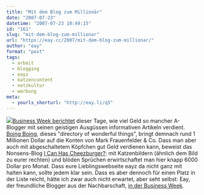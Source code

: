 ```yaml
---
title: "Mit dem Blog zum Millionär"
date: "2007-07-23"
datetime: "2007-07-23 10:49:15"
id: "161"
slug: "mit-dem-blog-zum-millionar"
url: "https://eay.cc/2007/mit-dem-blog-zum-millionar/"
author: "eay"
format: "post"
tags:
  - arbeit
  - blogging
  - eayz
  - katzencontent
  - netzkultur
  - werbung
meta:
  - yourls_shorturl: "http://eay.li/q5"
---
```


![](/uploads/2007/cheezburger.jpg)[Business Week berichtet](http://images.businessweek.com/ss/07/07/0714_bloggers/index.htm) dieser Tage, wie viel Geld so mancher A-Blogger mit seinen geistigen Ausgüssen informativen Artikeln verdient. [Boing Boing](http://boingboing.net/), dieses "directory of wonderful things", bringt demnach rund 1 Millionen Dollar auf die Konten von Mark Frauenfelder & Co. Dass man aber auch mit abgeschaltetem Köpfchen gut Geld verdienen kann, beweist das Nonsens-Blog [I Can Has Cheezburger?](http://icanhascheezburger.com/): mit Katzenbildern (ähnlich dem Bild zu eurer rechten) und blöden Sprüchen erwirtschaftet man hier knapp 6000 Dollar pro Monat. Dass eure Lieblingswebseite eayz da nicht ganz mit halten kann, sollte jedem klar sein. Dass es aber dennoch für einen Platz in der Liste reicht, hätte ich zwar auch nicht erwartet, aber seht selbst: Eay, der freundliche Blogger aus der Nachbarschaft, [in der Business Week](http://img72.imageshack.us/img72/1853/eayzbusinessweekih8.jpg).
